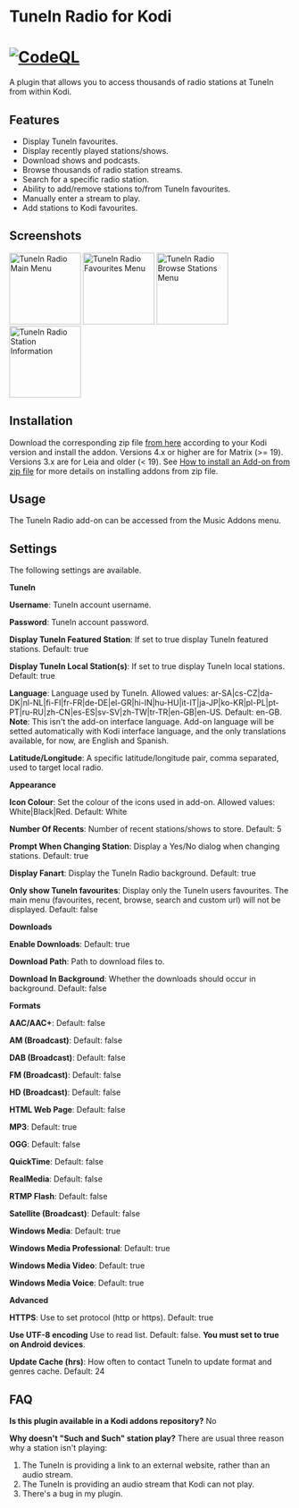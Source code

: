 TuneIn Radio for Kodi
=====================
[![CodeQL](https://github.com/joaconigro/plugin.audio.tuneinradio/actions/workflows/codeql-analysis.yml/badge.svg)](https://github.com/joaconigro/plugin.audio.tuneinradio/actions/workflows/codeql-analysis.yml)
=====================
A plugin that allows you to access thousands of radio stations at TuneIn from within Kodi.

Features
--------
- Display TuneIn favourites.
- Display recently played stations/shows.
- Download shows and podcasts.
- Browse thousands of radio station streams.
- Search for a specific radio station.
- Ability to add/remove stations to/from TuneIn favourites.
- Manually enter a stream to play.
- Add stations to Kodi favourites.

Screenshots
-----------
<img alt="TuneIn Radio Main Menu" src="https://raw.github.com/brianhornsby/www_brianhornsby_com/master/img/tunein_main_menu.png" height="128"/>
<img alt="TuneIn Radio Favourites Menu" src="https://raw.github.com/brianhornsby/www_brianhornsby_com/master/img/tunein_favourites_menu.png" height="128"/>
<img alt="TuneIn Radio Browse Stations Menu" src="https://raw.github.com/brianhornsby/www_brianhornsby_com/master/img/tunein_browse_stations.png" height="128"/>
<img alt="TuneIn Radio Station Information" src="https://raw.github.com/brianhornsby/www_brianhornsby_com/master/img/tunein_station_information.png" height="128"/>

Installation
------------
Download the corresponding zip file [from here][1] according to your Kodi version and install the addon. 
Versions 4.x or higher are for Matrix (>= 19).
Versions 3.x are for Leia and older (< 19).
See [How to install an Add-on from zip file][2] for more details on installing addons from zip file.

Usage
-----
The TuneIn Radio add-on can be accessed from the Music Addons menu.

Settings
--------
The following settings are available.

**TuneIn**

**Username**: TuneIn account username.

**Password**: TuneIn account password.

**Display TuneIn Featured Station**: If set to true display TuneIn featured stations. Default: true

**Display TuneIn Local Station(s)**: If set to true display TuneIn local stations. Default: true

**Language**: Language used by TuneIn. Allowed values: ar-SA|cs-CZ|da-DK|nl-NL|fi-FI|fr-FR|de-DE|el-GR|hi-IN|hu-HU|it-IT|ja-JP|ko-KR|pl-PL|pt-PT|ru-RU|zh-CN|es-ES|sv-SV|zh-TW|tr-TR|en-GB|en-US. Default: en-GB. **Note**: This isn't the add-on interface language. Add-on language will be setted automatically with Kodi interface language, and the only translations available, for now, are English and Spanish.

**Latitude/Longitude**: A specific latitude/longitude pair, comma separated, used to target local radio.

**Appearance**

**Icon Colour**: Set the colour of the icons used in add-on. Allowed values: White|Black|Red. Default: White

**Number Of Recents**: Number of recent stations/shows to store. Default: 5

**Prompt When Changing Station**: Display a Yes/No dialog when changing stations. Default: true

**Display Fanart**: Display the TuneIn Radio background. Default: true

**Only show TuneIn favourites**: Display only the TuneIn users favourites. The main menu (favourites, recent, browse, search and custom url) will not be displayed. Default: false

**Downloads**

**Enable Downloads**: Default: true

**Download Path**: Path to download files to.

**Download In Background**: Whether the downloads should occur in background. Default: false

**Formats**

**AAC/AAC+**: Default: false

**AM (Broadcast)**: Default: false

**DAB (Broadcast)**: Default: false

**FM (Broadcast)**: Default: false

**HD (Broadcast)**: Default: false

**HTML Web Page**: Default: false

**MP3**: Default: true

**OGG**: Default: false

**QuickTime**: Default: false

**RealMedia**: Default: false

**RTMP Flash**: Default: false

**Satellite (Broadcast)**: Default: false

**Windows Media**: Default: true

**Windows Media Professional**: Default: true

**Windows Media Video**: Default: true

**Windows Media Voice**: Default: true

**Advanced**

**HTTPS**: Use to set protocol (http or https). Default: true

**Use UTF-8 encoding** Use to read list. Default: false. **You must set to true on Android devices**.

**Update Cache (hrs)**: How often to contact TuneIn to update format and genres cache. Default: 24

FAQ
---

**Is this plugin available in a Kodi addons repository?** No

**Why doesn't "Such and Such" station play?** There are usual three reason why a station isn't playing:

1. The TuneIn is providing a link to an external website, rather than an audio stream.</li>
2. The TuneIn is providing an audio stream that Kodi can not play.</li>
3. There's a bug in my plugin.

[1]: https://github.com/joaconigro/plugin.audio.tuneinradio/releases
[2]: https://kodi.wiki/view/Add-on_manager#How_to_install_from_a_ZIP_file

